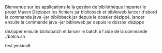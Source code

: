 Bienvenue sur les applications le la gestion de bibliothèque
Importer le projet Maven
Dézipper les fichiers jar biblioback et biblioweb
lancer d'abord la commande java -jar biblioback.jar depuis le dossier dézippé.
lancer ensuite la commande java -jar biblioweb.jar depuis le dossier dézippé

dézipper ensuite bibliobatch et lancer le batch à l'aide de la commande ./batch.sh

test jenkins6
